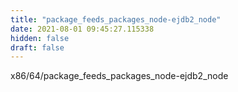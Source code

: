 ```yaml
---
title: "package_feeds_packages_node-ejdb2_node"
date: 2021-08-01 09:45:27.115338
hidden: false
draft: false
---
```


x86/64/package_feeds_packages_node-ejdb2_node

